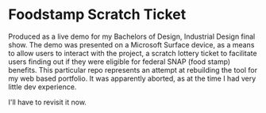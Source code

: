 # Foodstamp Scratch Ticket

Produced as a live demo for my Bachelors of Design, Industrial Design final show. The demo was presented on a Microsoft Surface device, as a means to allow users to interact with the project, a scratch lottery ticket to facilitate users finding out if they were eligible for federal SNAP (food stamp) benefits. This particular repo represents an attempt at rebuilding the tool for my web based portfolio. It was apparently aborted, as at the time I had very little dev experience.

I'll have to revisit it now.
